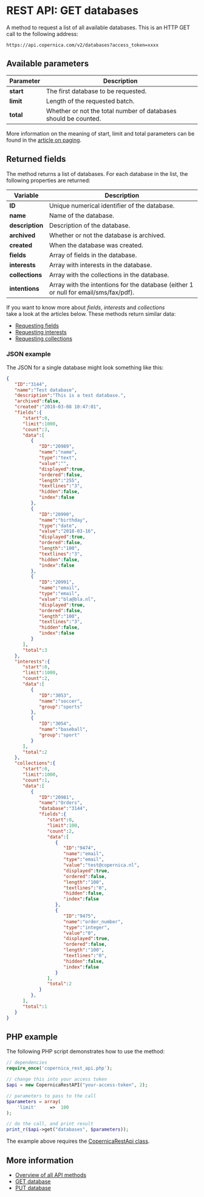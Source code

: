 # REST API: GET databases

A method to request a list of all available databases. This is an HTTP 
GET call to the following address:

`https://api.copernica.com/v2/databases?access_token=xxxx`

## Available parameters

| Parameter | Description                                                        |
|-----------|--------------------------------------------------------------------|
| **start** | The first database to be requested.                                |
| **limit** | Length of the requested batch.                                     |
| **total** | Whether or not the total number of databases should be counted.    |

More information on the meaning of start, limit and total parameters 
can be found in the [article on paging](rest-paging).

## Returned fields

The method returns a list of databases. For each database in the list, the following properties are returned:

| Variable          | Description                                                                           |
|-------------------|---------------------------------------------------------------------------------------|
| **ID**            | Unique numerical identifier of the database.                                          |
| **name**          | Name of the database.                                                                 |
| **description**   | Description of the database.                                                          |
| **archived**      | Whether or not the database is archived.                                              |
| **created**       | When the database was created.                                                        |
| **fields**        | Array of fields in the database.                                                      |
| **interests**     | Array with interests in the database.                                                 |
| **collections**   | Array with the collections in the database.                                           |
| **intentions**    | Array with the intentions for the database (either 1 or null for email/sms/fax/pdf).  |

If you want to know more about *fields*, *interests* and *collections*  
take a look at the articles below. These methods return similar data:

- [Requesting fields](rest-get-database-fields)
- [Requesting interests](rest-get-database-interests)
- [Requesting collections](rest-get-database-collections) 

### JSON example

The JSON for a single database might look something like this:

```json
{  
   "ID":"3144",
   "name":"Test database",
   "description":"This is a test database.",
   "archived":false,
   "created":"2018-03-08 10:47:01",
   "fields":{  
      "start":0,
      "limit":1000,
      "count":3,
      "data":[  
         {  
            "ID":"20989",
            "name":"name",
            "type":"text",
            "value":"",
            "displayed":true,
            "ordered":false,
            "length":"255",
            "textlines":"3",
            "hidden":false,
            "index":false
         },
         {  
            "ID":"20990",
            "name":"birthday",
            "type":"date",
            "value":"2018-03-16",
            "displayed":true,
            "ordered":false,
            "length":"100",
            "textlines":"3",
            "hidden":false,
            "index":false
         },
         {  
            "ID":"20991",
            "name":"email",
            "type":"email",
            "value":"bla@bla.nl",
            "displayed":true,
            "ordered":false,
            "length":"100",
            "textlines":"3",
            "hidden":false,
            "index":false
         }
      ],
      "total":3
   },
   "interests":{  
      "start":0,
      "limit":1000,
      "count":2,
      "data":[  
         {  
            "ID":"3053",
            "name":"soccer",
            "group":"sports"
         },
         {  
            "ID":"3054",
            "name":"baseball",
            "group":"sport"
         }
      ],
      "total":2
   },
   "collections":{  
      "start":0,
      "limit":1000,
      "count":1,
      "data":[  
         {  
            "ID":"20981",
            "name":"Orders",
            "database":"3144",
            "fields":{  
               "start":0,
               "limit":100,
               "count":2,
               "data":[  
                  {  
                     "ID":"9474",
                     "name":"email",
                     "type":"email",
                     "value":"test@copernica.nl",
                     "displayed":true,
                     "ordered":false,
                     "length":"100",
                     "textlines":"0",
                     "hidden":false,
                     "index":false
                  },
                  {  
                     "ID":"9475",
                     "name":"order_number",
                     "type":"integer",
                     "value":"0",
                     "displayed":true,
                     "ordered":false,
                     "length":"100",
                     "textlines":"0",
                     "hidden":false,
                     "index":false
                  }
               ],
               "total":2
            }
         },
      ],
      "total":1
   }
}
```

## PHP example

The following PHP script demonstrates how to use the method:

```php
// dependencies
require_once('copernica_rest_api.php');

// change this into your access token
$api = new CopernicaRestAPI("your-access-token", 2);

// parameters to pass to the call
$parameters = array(
    'limit'     =>  100
);

// do the call, and print result
print_r($api->get("databases", $parameters));
```

The example above requires the [CopernicaRestApi class](rest-php).

## More information

- [Overview of all API methods](rest-api)
- [GET database](rest-get-database)
- [PUT database](rest-put-database)
